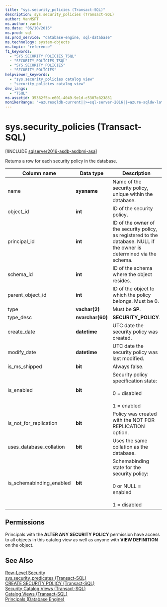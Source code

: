 ```yaml
---
title: "sys.security_policies (Transact-SQL)"
description: sys.security_policies (Transact-SQL)
author: VanMSFT
ms.author: vanto
ms.date: "06/10/2016"
ms.prod: sql
ms.prod_service: "database-engine, sql-database"
ms.technology: system-objects
ms.topic: "reference"
f1_keywords:
  - "SYS.SECURITY_POLICIES_TSQL"
  - "SECURITY_POLICIES_TSQL"
  - "SYS.SECURITY_POLICIES"
  - "SECURITY_POLICIES"
helpviewer_keywords:
  - "sys.security_policies catalog view"
  - "security_policies catalog view"
dev_langs:
  - "TSQL"
ms.assetid: 35362f5b-e601-4049-9e1d-c5307e823831
monikerRange: "=azuresqldb-current||>=sql-server-2016||=azure-sqldw-latest||>=sql-server-linux-2017||=azuresqldb-mi-current"
---
```

# sys.security_policies (Transact-SQL)
[!INCLUDE [sqlserver2016-asdb-asdbmi-asa](../../includes/applies-to-version/sqlserver2016-asdb-asdbmi-asa.md)]

  Returns a row for each security policy in the database.  
  
|Column name|Data type|Description|  
|-----------------|---------------|-----------------|  
|name|**sysname**|Name of the security policy, unique within the database.|  
|object_id|**int**|ID of the security policy.|  
|principal_id|**int**|ID of the owner of the security policy, as registered to the database. NULL if the owner is determined via the schema.|  
|schema_id|**int**|ID of the schema where the object resides.|  
|parent_object_id|**int**|ID of the object to which the policy belongs. Must be 0.|  
|type|**vachar(2)**|Must be **SP**.|  
|type_desc|**nvarchar(60)**|**SECURITY_POLICY**.|  
|create_date|**datetime**|UTC date the security policy was created.|  
|modify_date|**datetime**|UTC date the security policy was last modified.|  
|is_ms_shipped|**bit**|Always false.|  
|is_enabled|**bit**|Security policy specification state:<br /><br /> 0 = disabled<br /><br /> 1 = enabled|  
|is_not_for_replication|**bit**|Policy was created with the NOT FOR REPLICATION option.|  
|uses_database_collation|**bit**|Uses the same collation as the database.|  
|is_schemabinding_enabled|**bit**|Schemabinding state for the security policy:<br /><br /> 0 or NULL = enabled<br /><br /> 1 = disabled|  
  
## Permissions  
 Principals with the **ALTER ANY SECURITY POLICY** permission have access to all objects in this catalog view as well as anyone with **VIEW DEFINITION** on the object.  
  
## See Also  
 [Row-Level Security](../../relational-databases/security/row-level-security.md)   
 [sys.security_predicates &#40;Transact-SQL&#41;](../../relational-databases/system-catalog-views/sys-security-predicates-transact-sql.md)   
 [CREATE SECURITY POLICY &#40;Transact-SQL&#41;](../../t-sql/statements/create-security-policy-transact-sql.md)   
 [Security Catalog Views &#40;Transact-SQL&#41;](../../relational-databases/system-catalog-views/security-catalog-views-transact-sql.md)   
 [Catalog Views &#40;Transact-SQL&#41;](../../relational-databases/system-catalog-views/catalog-views-transact-sql.md)   
 [Principals &#40;Database Engine&#41;](../../relational-databases/security/authentication-access/principals-database-engine.md)  
  
  
